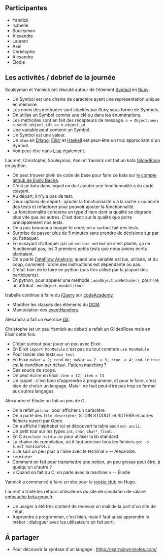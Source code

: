 ## Participantes

- Yannick
- Isabelle
- Souleyman
- Alexandre
- Laurent
- Axel
- Christophe
- Alexandra
- Élodie

## Les activités / debrief de la journée

Souleyman et Yannick ont discuté autour de l'élement [Symbol](https://ruby-doc.org/core-2.5.0/Symbol.html) en [Ruby](https://www.ruby-lang.org/fr/).
- Un Symbol est une chaine de caractère ayant une représentation unique en mémoire.
- Les noms des méthodes sont stockés par Ruby sous forme de Symbols.
- On utilise un Symbol comme une clé ou dans les énumérations.
- Les méthodes sont en fait des récepteurs de message. `o = Object.new; o.send(:object_id) == o.object_id`
- Une variable peut contenir un Symbol.
- Un Symbol est une valeur.
- Un `atom` en [Erlang](https://www.erlang.org/), [Elixir](https://elixir-lang.org/) et [Haskell](https://www.haskell.org/) est peut-être un truc approchant d'un Symbol.
- Voir peut-être dans [Lisp](https://fr.wikipedia.org/wiki/Lisp) également.

Laurent, Christophe, Souleyman, Axel et Yannick ont fait un kata [GildedRose](https://iamnotmyself.com/2011/02/13/refactor-this-the-gilded-rose-kata/) en python.
- On peut trouver plein de code de base pour faire ce kata sur [le compte github de Emily Bache](https://github.com/emilybache/GildedRose-Refactoring-Kata).
- C'est un kata dans lequel on doit ajouter une fonctionnalité à du code existant.
- Au départ, il n'y a pas de test.
- Deux options de départ : ajouter la fonctionnalité « à la rache » ou écrire des tests et refactorer pour pouvoir ajouter la fonctionnalité.
- La fonctionnalité concerne un type d'item dont la qualité se dégrade plus vite que les autres. C'est donc sur la qualité que porte principalement nos tests.
- On a pas beaucoup bouger le code, on a surtout fait des tests.
- Surprise de passer plus de 5 minutes sans prendre de décisions sur par où l'attaquer.
- En essayant d'attaquer par un `extract method` on s'est planté, ça ne fonctionnait pas, les 3 premiers petits tests que nous avions écrits plantaient.
- On a parlé [DataFlow Analysis](https://en.wikipedia.org/wiki/Data-flow_analysis); quand une variable est lue, utilisée, et du coup, comment l'ordre des instructions est dépendante ou pas.
- C'était bien de le faire en python (pas très utilisé par la plupart des participants).
- En python, pour appeler une méthode : `monObject.maMethode()`, pour lire un attribut : `monObject.monAttribut`.

Isabelle continue à faire du [jQuery](http://jquery.com/) sur [codeAcademy](https://www.codecademy.com/).
- Modifier les classes des éléments du [DOM](https://developer.mozilla.org/fr/docs/DOM).
- Manipulation des [eventHandlers](https://developer.mozilla.org/en-US/docs/Web/Guide/Events/Event_handlers).

Alexandra a fait un exercice [Git](https://git-scm.com/).

Christophe (et un peu Yannick au début) a refait un GildedRose mais en Elixir cette fois.
- C'était surtout pour jouer un peu avec Elixir.
- En Elixir `import MonModule` c'est pas du tout commde `use MonModule`
- Pour lancer des tests `mix test`
- En Elixir `maVar = 2; cond do; maVar == 2 -> 3; true -> 4; end`. Le `true` est la condition par défaut. [Pattern matching](https://en.wikipedia.org/wiki/Pattern_matching) ?
- Des soucis de scope.
- On peut écrire en Elixir `item = 12; item = 13`
- Un rappel : c'est bien d'apprendre à programmer, et pour le faire, c'est bien de choisir un langage. Mais il ne faut peut-être pas trop se fermer aux autres langages.


Alexandre et Élodie on fait un peu de C.
- On a refait `putchar` pour afficher un caractère.
- On a parlé des `file descriptor`; STDIN STDOUT et SDTERR et autres fichiers ouvert par Open.
- On a affiché l'alphabet \o/ et découvert la table ascii `man ascii`.
- Un petit tour sur les types `int`, `char`, `char*`, `float`...
- En C `#include <stdio.h>` pour utiliser la lib standard.
- La chaine de compilation, où il faut préciser tous les fichiers `gcc -o a.out monsource.c`
- « Je suis un peu plus à l'aise avec le terminal » -- Alexandre.
- `:vimtutor`
- Comment on fait pour transmettre une notion, un peu grosse peut être, à quelqu'un d'autre ?
- « Quand on fait du C, on parle avec la machine » -- Élodie

Yannick a commencé à faire un site pour le [rookie club](https://github.com/Rookie-Club/rookie-club.github.io) en Hugo.

Laurent à traité les retours utilisateurs du site de simulation de salaire [embauche.beta.gouv.fr](https://embauche.beta.gouv.fr/).
- Un usager a été très content de recevoir un mail de la part d'un site de l'état.
- Apprendre à programmer, c'est bien, mais il faut aussi apprendre le métier : dialoguer avec les utilisateurs en fait parti.

## Á partager

- Pour découvrir la syntaxe d'un langage : https://learnxinyminutes.com/
